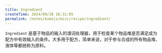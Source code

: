 ```yaml
---
title: Ingredient
createTime: 2024/09/28 16:31:05
permalink: /notes/kubejs/misc/recipe/ingredient/
---
```


`Ingredient` 是基于物品的输入的谓词处理器，用于检查某个物品堆是否满足成为配方中有效输入的条件。大多用于配方，简单来说，对于参与合成的所有物品堆、液体等都统称为原料。
